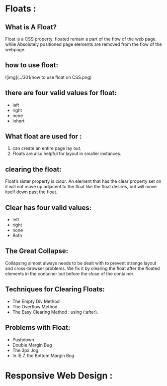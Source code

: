 # Floats :
## What is A Float?
Float is a CSS property. floated remain a part of the flow of the web page. while Absolutely positioned page elements are removed from the flow of the webpage.

## how to use float:

![img](../301/how to use float on CSS.png)

## there are four valid values for float:
* left
* right
* none
* inhert

## What float are used for :

1. can create an entire page lay out.
2. Floats are also helpful for layout in smaller instances.

## clearing the float:
Float’s sister property is *clear*. An element that has the clear property set on it will not move up adjacent to the float like the float desires, but will move itself down past the float. 

## Clear has four valid values:

* left
* right
* none
* Both

## The Great Collapse:

Collapsing almost always needs to be dealt with to prevent strange layout and cross-browser problems. We fix it by clearing the float after the floated elements in the container but before the close of the container.

## Techniques for Clearing Floats:

* The Empty Div Method
* The Overflow Method
* The Easy Clearing Method : using (:after).

## Problems with Float:

* Pushdown
* Double Margin Bug
* The 3px Jog
* In IE 7, the Bottom Margin Bug


# Responsive Web Design :





